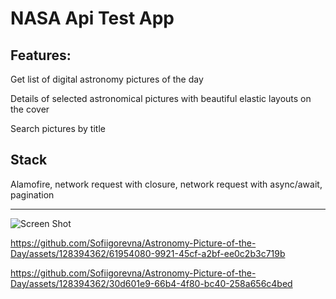 # NASA Api Test App

## Features:

Get list of digital astronomy pictures of the day

Details of selected astronomical pictures with beautiful elastic layouts on the cover

Search pictures by title

## Stack
Alamofire, network request with closure, network request with async/await, pagination

---
![Screen Shot](https://github.com/Sofiigorevna/Astronomy-Picture-of-the-Day/assets/128394362/335b1f50-f832-435a-a2ae-0e168e4b4904)


https://github.com/Sofiigorevna/Astronomy-Picture-of-the-Day/assets/128394362/61954080-9921-45cf-a2bf-ee0c2b3c719b



https://github.com/Sofiigorevna/Astronomy-Picture-of-the-Day/assets/128394362/30d601e9-66b4-4f80-bc40-258a656c4bed


